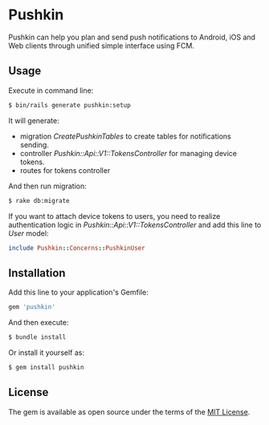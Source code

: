 # Pushkin
Pushkin can help you plan and send push notifications to Android, iOS and Web clients through unified simple interface using FCM.

## Usage
Execute in command line:
```bash
$ bin/rails generate pushkin:setup
```

It will generate:
* migration *CreatePushkinTables* to create tables for notifications sending.
* controller *Pushkin::Api::V1::TokensController* for managing device tokens.
* routes for tokens controller

And then run migration:
```bash
$ rake db:migrate
```

If you want to attach device tokens to users, you need to realize authentication logic in *Pushkin::Api::V1::TokensController* and add this line to *User* model:
```ruby
include Pushkin::Concerns::PushkinUser
```

## Installation
Add this line to your application's Gemfile:

```ruby
gem 'pushkin'
```

And then execute:
```bash
$ bundle install
```

Or install it yourself as:
```bash
$ gem install pushkin
```

## License
The gem is available as open source under the terms of the [MIT License](http://opensource.org/licenses/MIT).
